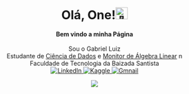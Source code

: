 <h1 align="center">Olá, One!<img src="https://github.com/wervlad/wervlad/assets/24524555/766d336d-b87d-44ba-807c-c51de2bc6b4d" width="28px" alt="👋"></h1>

<p align="center">
    <b>Bem vindo a minha Página</b><br><br>
    <a>
        <!-- https://yhype.me/github/profile-views -->
        Sou o Gabriel Luiz<br>
        Estudante de <a href="https://fatecrl.edu.br/cursos/ciencia-de-dados">Ciência de Dados</a> e <a href= "https://gabrielluizone.notion.site/Monitoria-a63bfe432c224921b0260ccb66a1f964">Monitor de Álgebra Linear</a> n<br>
        Faculdade de Tecnologia da Baizada Santista<br>
    </a>
    <a href="https://www.linkedin.com/in/gabrielluizone/">
        <img src="https://img.shields.io/badge/LinkedIn-404248?style=flat-&logo=linkedin" alt="LinkedIn">
    </a>
    <a href="https://www.kaggle.com/datasets/gabrielluizone">
        <img src="https://img.shields.io/badge/Kaggle-404248?style=flat&logo=kaggle" alt="Kaggle">
    </a>
    <a href="mailto:gabrielluizone@gmail.com">
        <img src="https://img.shields.io/badge/-Gmail-404248?style=flat-&labelColor=404248&logo=gmail&logoColor=white&link=gabrielluizgithub" alt="Gmnail">
    </a></br>
</p>

<p align="center">
  <a href="https://github.com/gabrielluizone">
    <img src="https://komarev.com/ghpvc/?username=gabrielluizonA&color=1C28C9&label=Número+de+Visitas&style=flat-square" />
  </a>
</p>
